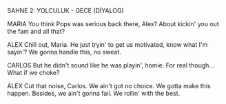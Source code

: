 SAHNE 2: YOLCULUK - GECE (DİYALOG)

MARIA You think Pops was serious back there, Alex? About kickin' you out the fam and all that?

ALEX Chill out, Maria. He just tryin' to get us motivated, know what I'm sayin'? We gonna handle this, no sweat.

CARLOS But he didn't sound like he was playin', homie. For real though... What if we choke?

ALEX Cut that noise, Carlos. We ain't got no choice. We gotta make this happen. Besides, we ain't gonna fail. We rollin' with the best.
